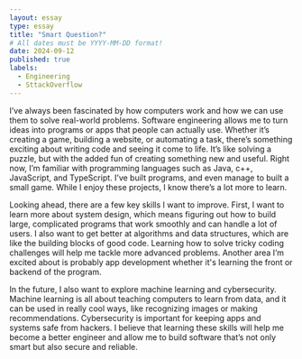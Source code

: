 ```yaml
---
layout: essay
type: essay
title: "Smart Question?"
# All dates must be YYYY-MM-DD format!
date: 2024-09-12
published: true
labels:
  - Engineering
  - SttackOverflow
---
```



I’ve always been fascinated by how computers work and how we can use them to solve real-world problems. Software engineering allows me to turn ideas into programs or apps that people can actually use. Whether it’s creating a game, building a website, or automating a task, there’s something exciting about writing code and seeing it come to life. It’s like solving a puzzle, but with the added fun of creating something new and useful.
Right now, I’m familiar with programming languages such as Java, c++, JavaScript, and TypeScript. I’ve built programs,  and even manage to built a small game. While I enjoy these projects, I know there’s a lot more to learn.

Looking ahead, there are a few key skills I want to improve. First, I want to learn more about system design, which means figuring out how to build large, complicated programs that work smoothly and can handle a lot of users. I also want to get better at algorithms and data structures, which are like the building blocks of good code. Learning how to solve tricky coding challenges will help me tackle more advanced problems. Another area I’m excited about is probably app development whether it's learning the front or backend of the program.

In the future, I also want to explore machine learning and cybersecurity. Machine learning is all about teaching computers to learn from data, and it can be used in really cool ways, like recognizing images or making recommendations. Cybersecurity is important for keeping apps and systems safe from hackers. I believe that learning these skills will help me become a better engineer and allow me to build software that’s not only smart but also secure and reliable.
